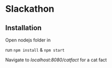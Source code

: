 # Slackathon

## Installation

Open nodejs folder in

run `npm install` & `npm start`

Navigate to _localhost:8080/catfact_ for a cat fact
